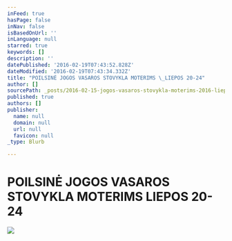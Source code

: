 ```yaml
---
inFeed: true
hasPage: false
inNav: false
isBasedOnUrl: ''
inLanguage: null
starred: true
keywords: []
description: ''
datePublished: '2016-02-19T07:43:52.828Z'
dateModified: '2016-02-19T07:43:34.332Z'
title: "POILSINĖ JOGOS VASAROS STOVYKLA MOTERIMS \_LIEPOS 20-24"
author: []
sourcePath: _posts/2016-02-15-jogos-vasaros-stovykla-moterims-2016-liepos-20-24-dienomis.md
published: true
authors: []
publisher:
  name: null
  domain: null
  url: null
  favicon: null
_type: Blurb

---
```

# POILSINĖ JOGOS VASAROS STOVYKLA MOTERIMS  LIEPOS 20-24
![](https://s3-us-west-2.amazonaws.com/the-grid-img/p/970b39c26c74d616051e881b9ccfde5c28ca4a47.jpg)
